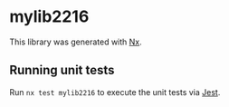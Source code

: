 # mylib2216

This library was generated with [Nx](https://nx.dev).

## Running unit tests

Run `nx test mylib2216` to execute the unit tests via [Jest](https://jestjs.io).
